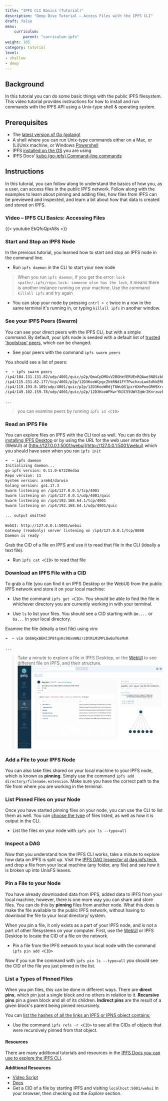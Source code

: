 ```yaml
---
title: "IPFS CLI Basics (Tutorial)"
description: "Deep Dive Tutorial – Access Files with the IPFS CLI"
draft: false
menu:
    curriculum:
        parent: "curriculum-ipfs"
weight: 105
category: tutorial
level:
- shallow
- deep
---
```


## Background
In this tutorial you can do some basic things with the public IPFS filesystem. This video tutorial provides instructions for how to install and run commands with the IPFS API using a Unix-type shell & operating system.

## Prerequisites
* The [latest version of Go (golang)](https://go.dev/doc/install)
* A shell where you can run Unix-type commands either on a Mac, or (Li)Unix machine, or Windows [Powershell](https://docs.microsoft.com/en-us/powershell/scripting/install/installing-powershell-on-windows?view=powershell-7.2)
* IPFS [installed on the OS](https://docs.ipfs.tech/install/ipfs-desktop/#install-instructions) you are using
* IPFS Docs' [kubo (go-ipfs) Command-line commands](https://docs.ipfs.tech/reference/kubo/cli/#ipfs)


## Instructions

In this tutorial, you can follow along to understand the basics of how you, as a user, can access files in the public IPFS network. Follow along with the examples to learn about pinning and adding files, how files from IPFS can be previewed and inspected, and learn a bit about how that data is created and stored on IPFS.

### Video – IPFS CLI Basics: Accessing Files

{{< youtube EkQfoQprA8s >}}

### Start and Stop an IPFS Node
In the previous tutorial, you learned how to start and stop an IPFS node in the command line.

* Run `ipfs daemon` in the CLI to start your new node

>  When you run `ipfs daemon`, if you get the error: `lock <path>/.ipfs/repo.lock: someone else has the lock`, it means there is another instance running on your machine. Use the command `killall ipfs` and try again



* You can stop your node by pressing `cntrl + c` twice in a row in the same terminal it's running in, or typing `killall ipfs` in another window.

### See your IPFS Peers (Swarm)

You can see your direct peers with the IPFS CLI, but with a simple command. By default, your ipfs node is seeded with a default list of [trusted 'bootstrap' peers](https://docs.ipfs.tech/how-to/modify-bootstrap-list/), which can be changed.

* See your peers with the command `ipfs swarm peers`

You should see a list of peers:

```
➜  ~ ipfs swarm peers
/ip4/104.131.131.82/udp/4001/quic/p2p/QmaCpDMGvV2BGHeYERUEnRQAwe3N8SzbUtfsmvsqQLuvuJ
/ip4/115.231.82.177/tcp/4001/p2p/12D3KooWCpgcZkkRNd1FY7PwchxuLwo5dhkER8EVhzTjBgir49Gz
/ip4/119.193.8.109/udp/4001/quic/p2p/12D3KooWRdjT6WuQS1pcr6XmPeoGRH9XrxxayTV1bXFkv1WQnbd3
/ip4/149.102.159.78/udp/4001/quic/p2p/12D3KooWFKwrYNJC55UWYZqWr2Knrzwzky25LVn3BuUyaiaHwU3n

...
```

> you can examine peers by running `ipfs id <CID>`

### Read an IPFS File
You can explore files on IPFS with the CLI tool as well. You can do this by [installing IPFS Desktop](https://docs.ipfs.tech/install/ipfs-desktop/) or by using the URL for the web user interface (WebUI) at [http://127.0.0.1:5001/webui](http://127.0.0.1:5001/webui) which you should have seen when you ran `ipfs init`

```
➜  ~ ipfs daemon
Initializing daemon...
go-ipfs version: 0.11.0-67220edaa
Repo version: 11
System version: arm64/darwin
Golang version: go1.17.3
Swarm listening on /ip4/127.0.0.1/tcp/4001
Swarm listening on /ip4/127.0.0.1/udp/4001/quic
Swarm listening on /ip4/192.168.64.1/tcp/4001
Swarm listening on /ip4/192.168.64.1/udp/4001/quic

... output omitted

WebUI: http://127.0.0.1:5001/webui
Gateway (readonly) server listening on /ip4/127.0.0.1/tcp/8080
Daemon is ready
```

Grab the CID of a file on IPFS and use it to read that file in the CLI (ideally a text file).

* Run `ipfs cat <CID>` to read that file

### Download an IPFS File with a CID
To grab a file (you can find it on IPFS Desktop or the WebUI) from the public IPFS network and store it on your local machine:

* Use the command `ipfs get <CID>`. You should be able to find the file in whichever directory you are currently working in with your terminal.

* Use `ls` to list your files. You should see a CID starting with `Qm....` or `ba...` in your local directory.

Examine the file (ideally a text file) using vim:

```
➜  ~ vim QmbWqxBEKC3P8tqsKc98xmWNzrzDtRLMiMPL8wBuTGsMnR

...

```

> Take a minute to explore a file in IPFS Desktop, or the [WebUI](http://127.0.0.1:5001/webui) to see different file on IPFS, and their structure. ![Webui](ipfs-webui.png)

### Add a File to your IPFS Node
You can also take files shared on your local machine to your IPFS node, which is known as **pinning**. Simply use the command `ipfs add directory/filename.extension`. Make sure you have the correct path to the file from where you are working in the terminal.

### List Pinned Files on your Node
Once you have started pinning files on your node, you can use the CLI to list them as well. You can [choose the type](https://docs.ipfs.tech/reference/kubo/cli/#ipfs-pin-ls) of files listed, as well as how it is output in the CLI.

* List the files on your node with `ipfs pin ls --type=all`

### Inspect a DAG
Now that you understand how the IPFS CLI works, take a minute to explore how data on IPFS is split up. Visit the [IPFS DAG Inspector at dag.ipfs.tech](https://dag.ipfs.tech/), and drop a file from your local machine (any folder, any file) and see how it is broken up into UnixFS leaves.

### Pin a File to your Node
You have already downloaded data from IPFS, added data to IPFS from your local machine, however, there is one more way you can share and store files. You can do this by **pinning** files from another node. What this does is make the file available to the public IPFS network, without having to download the file to your local directory/ system.

When you pin a file, it only exists as a part of your IPFS node, and is not a part of other filesystems on your computer. First, use the [WebUI](http://127.0.0.1:5001/webui) or IPFS Desktop to locate the CID of a file on the network.

* Pin a file from the IPFS network to your local node with the command `ipfs pin add <CID>`

Now if you run the command with `ipfs pin ls --type=all` you should see the CID of the file you just pinned in the list.

### List a Types of Pinned Files
When you pin files, this can be done in different ways. There are **direct pins**, which pin just a single block and no others in relation to it. **Recursive pins** pin a given block and all of its children. **Indirect pins** are the result of a given block's parent being pinned recursively.  

You can [list the hashes of all the links an IPFS or IPNS object contains:](https://docs.ipfs.tech/reference/kubo/cli/#ipfs-refs)

* Use the command `ipfs refs -r <CID>` to see all the CIDs of objects that were recursively pinned from that object.

#### Resources
There are many additional tutorials and resources in the [IPFS Docs you can use to explore the IPFS CLI](https://docs.ipfs.tech/how-to/).

**Additional Resources**
* [Video Script](https://www.notion.so/protocollabs/Script-IPFS-Basics-Working-with-Files-in-IPFS-4102dc71f5dc4bf49b274bdfcee4c162)
* [Docs](https://docs.ipfs.io/how-to/command-line-quick-start/#take-your-node-online)
* Get a CID of a file by starting IPFS and visiting `localhost:5001/webui` in your browser, then checking out the _Explore_ section.
